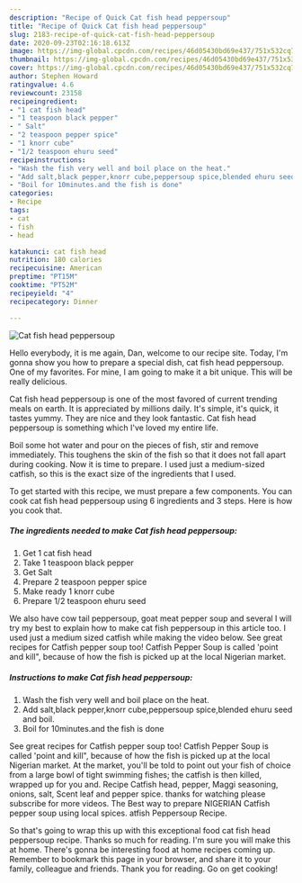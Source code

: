 ```yaml
---
description: "Recipe of Quick Cat fish head peppersoup"
title: "Recipe of Quick Cat fish head peppersoup"
slug: 2183-recipe-of-quick-cat-fish-head-peppersoup
date: 2020-09-23T02:16:18.613Z
image: https://img-global.cpcdn.com/recipes/46d05430bd69e437/751x532cq70/cat-fish-head-peppersoup-recipe-main-photo.jpg
thumbnail: https://img-global.cpcdn.com/recipes/46d05430bd69e437/751x532cq70/cat-fish-head-peppersoup-recipe-main-photo.jpg
cover: https://img-global.cpcdn.com/recipes/46d05430bd69e437/751x532cq70/cat-fish-head-peppersoup-recipe-main-photo.jpg
author: Stephen Howard
ratingvalue: 4.6
reviewcount: 23158
recipeingredient:
- "1 cat fish head"
- "1 teaspoon black pepper"
- " Salt"
- "2 teaspoon pepper spice"
- "1 knorr cube"
- "1/2 teaspoon ehuru seed"
recipeinstructions:
- "Wash the fish very well and boil place on the heat."
- "Add salt,black pepper,knorr cube,peppersoup spice,blended ehuru seed and boil."
- "Boil for 10minutes.and the fish is done"
categories:
- Recipe
tags:
- cat
- fish
- head

katakunci: cat fish head 
nutrition: 180 calories
recipecuisine: American
preptime: "PT15M"
cooktime: "PT52M"
recipeyield: "4"
recipecategory: Dinner

---
```



![Cat fish head peppersoup](https://img-global.cpcdn.com/recipes/46d05430bd69e437/751x532cq70/cat-fish-head-peppersoup-recipe-main-photo.jpg)

Hello everybody, it is me again, Dan, welcome to our recipe site. Today, I'm gonna show you how to prepare a special dish, cat fish head peppersoup. One of my favorites. For mine, I am going to make it a bit unique. This will be really delicious.

Cat fish head peppersoup is one of the most favored of current trending meals on earth. It is appreciated by millions daily. It's simple, it's quick, it tastes yummy. They are nice and they look fantastic. Cat fish head peppersoup is something which I've loved my entire life.

Boil some hot water and pour on the pieces of fish, stir and remove immediately. This toughens the skin of the fish so that it does not fall apart during cooking. Now it is time to prepare. I used just a medium-sized catfish, so this is the exact size of the ingredients that I used.


To get started with this recipe, we must prepare a few components. You can cook cat fish head peppersoup using 6 ingredients and 3 steps. Here is how you cook that.

<!--inarticleads1-->

##### The ingredients needed to make Cat fish head peppersoup:

1. Get 1 cat fish head
1. Take 1 teaspoon black pepper
1. Get  Salt
1. Prepare 2 teaspoon pepper spice
1. Make ready 1 knorr cube
1. Prepare 1/2 teaspoon ehuru seed


We also have cow tail peppersoup, goat meat pepper soup and several I will try my best to explain how to make cat fish peppersoup in this article too. I used just a medium sized catfish while making the video below. See great recipes for Catfish pepper soup too! Catfish Pepper Soup is called &#39;point and kill&#34;, because of how the fish is picked up at the local Nigerian market. 

<!--inarticleads2-->

##### Instructions to make Cat fish head peppersoup:

1. Wash the fish very well and boil place on the heat.
1. Add salt,black pepper,knorr cube,peppersoup spice,blended ehuru seed and boil.
1. Boil for 10minutes.and the fish is done


See great recipes for Catfish pepper soup too! Catfish Pepper Soup is called &#39;point and kill&#34;, because of how the fish is picked up at the local Nigerian market. At the market, you&#39;ll be told to point out your fish of choice from a large bowl of tight swimming fishes; the catfish is then killed, wrapped up for you and. Recipe Catfish head, pepper, Maggi seasoning, onions, salt, Scent leaf and pepper spice. thanks for watching please subscribe for more videos. The Best way to prepare NIGERIAN Catfish pepper soup using local spices. atfish Peppersoup Recipe. 

So that's going to wrap this up with this exceptional food cat fish head peppersoup recipe. Thanks so much for reading. I'm sure you will make this at home. There's gonna be interesting food at home recipes coming up. Remember to bookmark this page in your browser, and share it to your family, colleague and friends. Thank you for reading. Go on get cooking!

